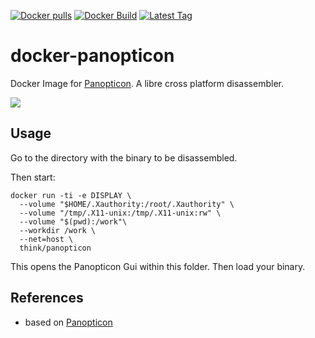 [![Docker pulls](https://img.shields.io/docker/pulls/think/panopticon.svg)](https://hub.docker.com/r/think/panopticon/)
[![Docker Build](https://img.shields.io/docker/automated/think/panopticon.svg)](https://hub.docker.com/r/think/panopticon/)
[![Latest Tag](https://img.shields.io/github/tag/lindt/docker-panopticon.svg)](https://hub.docker.com/r/think/panopticon/)

# docker-panopticon

Docker Image for [Panopticon](https://panopticon.re/). A libre cross platform disassembler.

<img src="https://panopticon.re/img/screen.png">

## Usage

Go to the directory with the binary to be disassembled.

Then start:
```
docker run -ti -e DISPLAY \
  --volume "$HOME/.Xauthority:/root/.Xauthority" \
  --volume "/tmp/.X11-unix:/tmp/.X11-unix:rw" \
  --volume "$(pwd):/work"\
  --workdir /work \
  --net=host \
  think/panopticon
```
This opens the Panopticon Gui within this folder. Then load your binary.

## References

 - based on [Panopticon](https://panopticon.re/)
